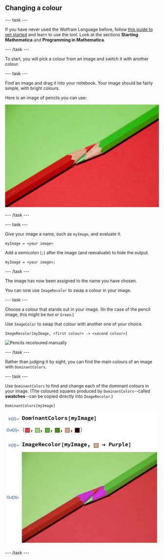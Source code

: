 ## Changing a colour

--- task ---

If you have never used the Wolfram Language before, follow [this guide to get started]() and learn to use the tool. Look at the sections **Starting Mathematica** and **Programming in Mathematica**.

--- /task ---

To start, you will pick a colour from an image and switch it with another colour.

--- task ---

Find an image and drag it into your notebook.
Your image should be fairly simple, with bright colours.

Here is an image of pencils you can use:

![Pencils](images/Pencils.png)

--- /task ---

--- task ---

Give your image a name, such as `myImage`, and evaluate it.

```
myImage = <your image>
```

Add a semicolon (`;`) after the image (and reevaluate) to hide the output.

```
myImage = <your image>;
```

--- /task ---

The image has now been assigned to the name you have chosen.

You can now use `ImageRecolor` to swap a colour in your image.

--- task ---

Choose a colour that stands out in your image. (In the case of the pencil image, this might be `Red` or `Green`.)

Use `ImageColor` to swap that colour with another one of your choice.

```
ImageRecolor[myImage, <first colour> -> <second colour>]

```

![Pencils recoloured manually](images/PencilsRecoloured1.png)

--- /task ---

Rather than judging it by sight, you can find the main colours of an image with `DominantColors`.

--- task ---

Use `DominantColors` to find and change each of the dominant colours in your image.
(The coloured squares produced by `DominantColors`--called **swatches**--can be copied directly into `ImageRecolor`.)


```
DominantColors[myImage]
```

![Pencils recoloured by dominant colours](images/PencilsRecolour2.png)

--- /task ---